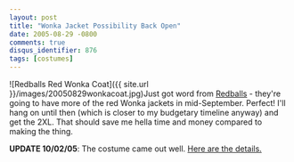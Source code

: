 ```yaml
---
layout: post
title: "Wonka Jacket Possibility Back Open"
date: 2005-08-29 -0800
comments: true
disqus_identifier: 876
tags: [costumes]
---
```

![Redballs Red Wonka
Coat]({{ site.url }}/images/20050829wonkacoat.jpg)Just
got word from [Redballs](http://www.redballs.com) - they're going to
have more of the red Wonka jackets in mid-September. Perfect! I'll hang
on until then (which is closer to my budgetary timeline anyway) and get
the 2XL. That should save me hella time and money compared to making the
thing.

**UPDATE 10/02/05**: The costume came out well. [Here are the
details.](/archive/2005/10/02/wonka-costume-complete.aspx)
